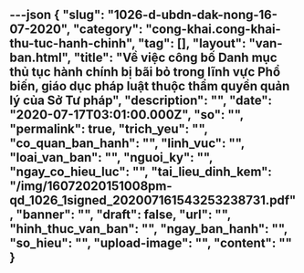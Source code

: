 ---json
{
    "slug": "1026-d-ubdn-dak-nong-16-07-2020",
    "category": "cong-khai.cong-khai-thu-tuc-hanh-chinh",
    "tag": [],
    "layout": "van-ban.html",
    "title": "Về việc công bố Danh mục thủ tục hành chính bị bãi bỏ trong lĩnh vực Phổ biến, giáo dục pháp luật thuộc thẩm quyền quản lý của Sở Tư pháp",
    "description": "",
    "date": "2020-07-17T03:01:00.000Z",
    "so": "",
    "permalink": true,
    "trich_yeu": "",
    "co_quan_ban_hanh": "",
    "linh_vuc": "",
    "loai_van_ban": "",
    "nguoi_ky": "",
    "ngay_co_hieu_luc": "",
    "tai_lieu_dinh_kem": "/img/16072020151008pm-qd_1026_1signed_202007161543253238731.pdf",
    "banner": "",
    "draft": false,
    "url": "",
    "hinh_thuc_van_ban": "",
    "ngay_ban_hanh": "",
    "so_hieu": "",
    "upload-image": "",
    "__content__": ""
}
---
